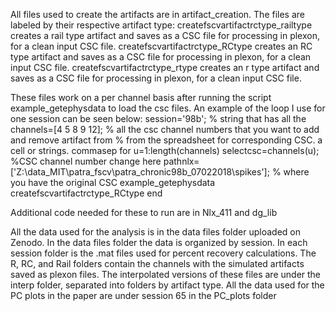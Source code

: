 All files used to create the artifacts are in artifact_creation. The files are labeled by their respective artifact type: 
createfscvartifactrctype_railtype creates a rail type artifact and saves as a CSC file for processing in plexon, for a clean input CSC file. 
createfscvartifactrctype_RCtype creates an RC type artifact and saves as a CSC file for processing in plexon, for a clean input CSC file. 
createfscvartifactrctype_rtype creates an r type artifact and saves as a CSC file for processing in plexon, for a clean input CSC file. 

These files work on a per channel basis after running  the script example_getephysdata to load the csc files. An example of the loop I use for one session can be seen below:
session='98b'; % string that has all the 
channels=[4 5 8 9 12]; % all the csc channel numbers that you want to add and remove artifact from   % from the spreadsheet for corresponding CSC. a cell or strings. commasep 
for u=1:length(channels)
    selectcsc=channels(u);   %CSC channel number change here
    pathnlx=['Z:\data_MIT\patra_fscv\patra_chronic98b_07022018\spikes\']; % where you have the original CSC
    example_getephysdata
    createfscvartifactrctype_RCtype
end 

Additional code needed for these to run are in Nlx_411 and dg_lib

All the data used for the analysis is in the data files folder uploaded on Zenodo. 
In the data files folder the data is organized by session. In each session folder is the .mat files used for percent recovery calculations. The R, RC, and Rail folders contain the channels with the simulated artifacts saved as plexon files. The interpolated versions of these files are under the interp folder, separated into folders by artifact type. All the data used for the PC plots in the paper are under session 65 in the PC_plots folder 


